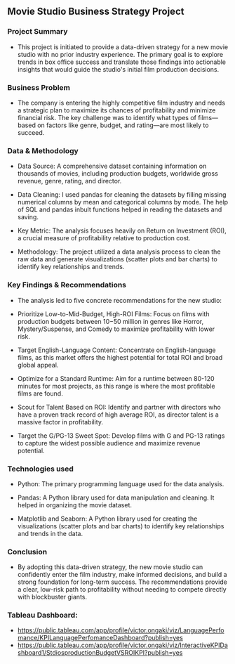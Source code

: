 ## Movie Studio Business Strategy Project
### Project Summary
* This project is initiated to provide a data-driven strategy for a new movie studio with no prior industry experience. The primary goal is to explore trends in box office success and translate those findings into actionable insights that would guide the studio's initial film production decisions.

### Business Problem
* The company is entering the highly competitive film industry and needs a strategic plan to maximize its chances of profitability and minimize financial risk. The key challenge was to identify what types of films—based on factors like genre, budget, and rating—are most likely to succeed.

### Data & Methodology
* Data Source: A comprehensive dataset containing information on thousands of movies, including production budgets, worldwide gross revenue, genre, rating, and director.
* Data Cleaning: I used pandas for cleaning the datasets by filling missing numerical columns by mean and categorical columns by mode. The help of SQL and pandas inbult functions helped in reading the datasets and saving.

* Key Metric: The analysis focuses heavily on Return on Investment (ROI), a crucial measure of profitability relative to production cost.

* Methodology: The project utilized a data analysis process to clean the raw data and generate visualizations (scatter plots and bar charts) to identify key relationships and trends.

### Key Findings & Recommendations
* The analysis led to five concrete recommendations for the new studio:

* Prioritize Low-to-Mid-Budget, High-ROI Films: Focus on films with production budgets between $10-$50 million in genres like Horror, Mystery/Suspense, and Comedy to maximize profitability with lower risk.

* Target English-Language Content: Concentrate on English-language films, as this market offers the highest potential for total ROI and broad global appeal.

* Optimize for a Standard Runtime: Aim for a runtime between 80-120 minutes for most projects, as this range is where the most profitable films are found.

* Scout for Talent Based on ROI: Identify and partner with directors who have a proven track record of high average ROI, as director talent is a massive factor in profitability.

* Target the G/PG-13 Sweet Spot: Develop films with G and PG-13 ratings to capture the widest possible audience and maximize revenue potential.
### Technologies used
* Python: The primary programming language used for the data analysis.

* Pandas: A Python library used for data manipulation and cleaning. It helped in organizing the movie dataset.

* Matplotlib and Seaborn: A Python library used for creating the visualizations (scatter plots and bar charts) to identify key relationships and trends in the data.

### Conclusion
* By adopting this data-driven strategy, the new movie studio can confidently enter the film industry, make informed decisions, and build a strong foundation for long-term success. The recommendations provide a clear, low-risk path to profitability without needing to compete directly with blockbuster giants.
### Tableau Dashboard:
* https://public.tableau.com/app/profile/victor.ongaki/viz/LanguagePerfomance/KPILanguagePerfomanceDashboard?publish=yes
* https://public.tableau.com/app/profile/victor.ongaki/viz/InteractiveKPIDashboard1/StdiosproductionBudgetVSROIKPI?publish=yes
